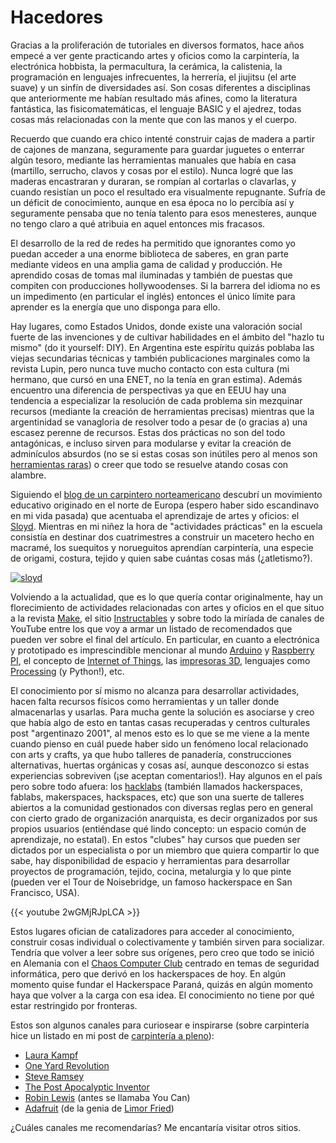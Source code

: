 # Hacedores

 

Gracias a la proliferación de tutoriales en diversos formatos, hace años
empecé a ver gente practicando artes y oficios como la carpintería, la
electrónica hobbista, la permacultura, la cerámica, la calistenia, la
programación en lenguajes infrecuentes, la herrería, el jiujitsu (el arte suave)
y un sinfín de diversidades así. Son cosas diferentes a disciplinas que
anteriormente me habían resultado más afines, como la literatura fantástica, las
fisicomatemáticas, el lenguaje BASIC y el ajedrez, todas cosas más relacionadas
con la mente que con las manos y el cuerpo.

Recuerdo que cuando era chico intenté construir cajas de madera a partir
de cajones de manzana, seguramente para guardar juguetes o enterrar
algún tesoro, mediante las herramientas manuales que había en casa
(martillo, serrucho, clavos y cosas por el estilo). Nunca logré que las
maderas encastraran y duraran, se rompían al cortarlas o clavarlas, y
cuando resistían un poco el resultado era visualmente repugnante. Sufría
de un déficit de conocimiento, aunque en esa época no lo percibía así y
seguramente pensaba que no tenía talento para esos menesteres, aunque no
tengo claro a qué atribuia en aquel entonces mis fracasos.

El desarrollo de la red de redes ha permitido que ignorantes como yo
puedan acceder a una enorme biblioteca de saberes, en gran parte
mediante videos en una amplia gama de calidad y producción. He aprendido
cosas de tomas mal iluminadas y también de puestas que compiten con
producciones hollywoodenses. Si la barrera del idioma no es un
impedimento (en particular el inglés) entonces el único límite para
aprender es la energía que uno disponga para ello.

Hay lugares, como Estados Unidos, donde existe una valoración social
fuerte de las invenciones y de cultivar habilidades en el ámbito del
\"hazlo tu mismo\" (do it yourself: DIY). En Argentina este espíritu
quizás poblaba las viejas secundarias técnicas y también publicaciones
marginales como la revista Lupin, pero nunca tuve mucho contacto con
esta cultura (mi hermano, que cursó en una ENET, no la tenía en gran
estima). Además encuentro una diferencia de perspectivas ya que en EEUU
hay una tendencia a especializar la resolución de cada problema sin
mezquinar recursos (mediante la creación de herramientas precisas)
mientras que la argentinidad se vanagloria de resolver todo a pesar de
(o gracias a) una escasez perenne de recursos. Estas dos prácticas no
son del todo antagónicas, e incluso sirven para modularse y evitar la
creación de adminículos absurdos (no se si estas cosas son inútiles pero
al menos son [herramientas
raras](http://toolmonger.com/category/unusual-tools/)) o creer que todo
se resuelve atando cosas con alambre.

Siguiendo el [blog de un carpintero
norteamericano](http://wisdomofhands.blogspot.com) descubrí un
movimiento educativo originado en el norte de Europa (espero haber sido
escandinavo en mi vida pasada) que acentuaba el aprendizaje de artes y
oficios: el [Sloyd](https://en.wikipedia.org/wiki/Sloyd). Mientras en mi
niñez la hora de \"actividades prácticas\" en la escuela consistía en
destinar dos cuatrimestres a construir un macetero hecho en macramé, los
suequitos y norueguitos aprendían carpintería, una especie de origami,
costura, tejido y quien sabe cuántas cosas más (¿atletismo?).

[![sloyd](https://c1.staticflickr.com/1/643/32533120311_898545a2d5_b.jpg)](https://c1.staticflickr.com/1/643/32533120311_cf99fc5997_o.jpg)

Volviendo a la actualidad, que es lo que quería contar originalmente,
hay un florecimiento de actividades relacionadas con artes y oficios en
el que situo a la revista [Make](http://makezine.com), el sitio
[Instructables](http://www.instructables.com) y sobre todo la miríada de
canales de YouTube entre los que voy a armar un listado de recomendados
que pueden ver sobre el final del artículo. En particular, en cuanto a
electrónica y prototipado es imprescindible mencionar al mundo
[Arduino](https://www.arduino.cc) y [Raspberry
PI](https://www.raspberrypi.org), el concepto de [Internet of
Things](https://en.wikipedia.org/wiki/Internet_of_things), las
[impresoras 3D](https://en.wikipedia.org/wiki/3D_printing), lenguajes
como [Processing](https://processing.org/examples/follow3.html) (y
Python!), etc.

El conocimiento por sí mismo no alcanza para desarrollar actividades,
hacen falta recursos físicos como herramientas y un taller donde
almacenarlas y usarlas. Para mucha gente la solución es asociarse y creo
que había algo de esto en tantas casas recuperadas y centros culturales
post \"argentinazo 2001\", al menos esto es lo que se me viene a la
mente cuando pienso en cuál puede haber sido un fenómeno local
relacionado con arts y crafts, ya que hubo talleres de panadería,
construcciones alternativas, huertas orgánicas y cosas así, aunque
desconozco si estas experiencias sobreviven (¡se aceptan comentarios!).
Hay algunos en el país pero sobre todo afuera: los
[hacklabs](https://es.wikipedia.org/wiki/Hacklab) (también llamados
hackerspaces, fablabs, makerspaces, hackspaces, etc) que son una suerte
de talleres abiertos a la comunidad gestionados con diversas reglas pero
en general con cierto grado de organización anarquista, es decir
organizados por sus propios usuarios (entiéndase qué lindo concepto: un
espacio común de aprendizaje, no estatal). En estos \"clubes\" hay
cursos que pueden ser dictados por un especialista o por un miembro que
quiera compartir lo que sabe, hay disponibilidad de espacio y
herramientas para desarrollar proyectos de programación, tejido, cocina,
metalurgia y lo que pinte (pueden ver el Tour de Noisebridge, un famoso
hackerspace en San Francisco, USA).

{{< youtube 2wGMjRJpLCA >}}

Estos lugares ofician de catalizadores para acceder al conocimiento,
construir cosas individual o colectivamente y también sirven para
socializar. Tendría que volver a leer sobre sus orígenes, pero creo que
todo se inició en Alemania con el [Chaos Computer
Club](https://en.wikipedia.org/wiki/Chaos_Computer_Club) centrado en
temas de seguridad informática, pero que derivó en los hackerspaces de
hoy. En algún momento quise fundar el Hackerspace Paraná, quizás en
algún momento haya que volver a la carga con esa idea. El conocimiento
no tiene por qué estar restringido por fronteras.

Estos son algunos canales para curiosear e inspirarse (sobre carpintería
hice un listado en mi post de [carpintería a
pleno](%7Bfilename%7D/2016-11-24-carpinteria-a-pleno.rst)):

-   [Laura
    Kampf](https://www.youtube.com/channel/UCRix1GJvSBNDpEFY561eSzw)
-   [One Yard
    Revolution](https://www.youtube.com/user/OneYardRevolution)
-   [Steve Ramsey](https://www.youtube.com/user/stevinmarin)
-   [The Post Apocalyptic
    Inventor](https://www.youtube.com/channel/UCDbWmfrwmzn1ZsGgrYRUxoA)
-   [Robin
    Lewis](https://www.youtube.com/channel/UC5TIGDEkNJzdYCZUKJFtmxQ)
    (antes se llamaba You Can)
-   [Adafruit](https://www.youtube.com/user/adafruit) (de la genia de
    [Limor Fried](https://en.wikipedia.org/wiki/Limor_Fried))

¿Cuáles canales me recomendarías? Me encantaría visitar otros sitios.

